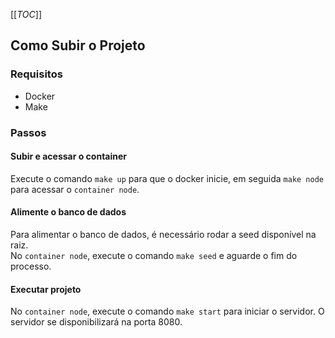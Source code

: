 [[_TOC_]]

## Como Subir o Projeto

### Requisitos

 - Docker
 - Make

### Passos

#### Subir e acessar o container

Execute o comando `make up` para que o docker inicie, em seguida `make node` para acessar o `container node`.

#### Alimente o banco de dados

Para alimentar o banco de dados, é necessário rodar a seed disponível na raiz.\
No `container node`, execute o comando `make seed` e aguarde o fim do processo.

#### Executar projeto

No `container node`, execute o comando `make start` para iniciar o servidor.
O servidor se disponibilizará na porta 8080.